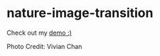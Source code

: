 # nature-image-transition

Check out my [demo :)](https://codepen.io/adrianmoo/pen/OYapbB)

Photo Credit: Vivian Chan
